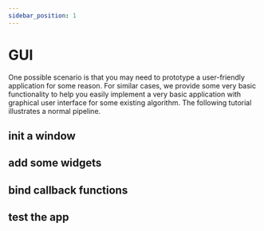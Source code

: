 ```yaml
---
sidebar_position: 1
---
```


# GUI

One possible scenario is that you may need to prototype a user-friendly application for some reason. For similar cases,
we provide some very basic functionality to help you easily implement a very basic application with graphical user
interface for some existing algorithm. The following tutorial illustrates a normal pipeline.

## init a window

## add some widgets

## bind callback functions

## test the app